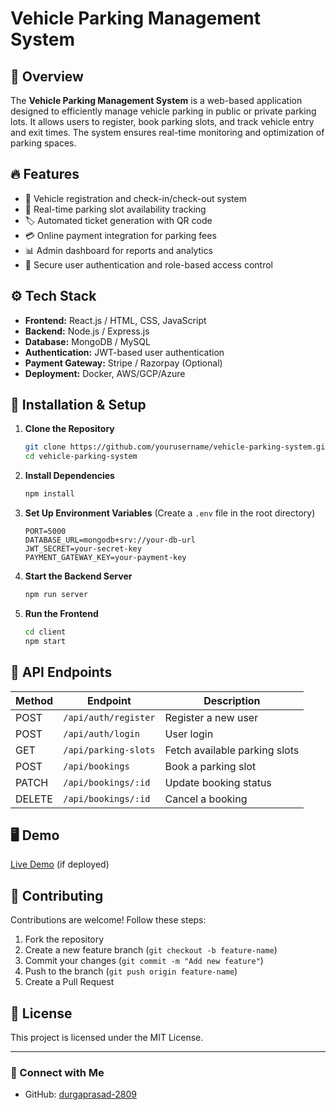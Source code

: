 # Vehicle Parking Management System

## 📌 Overview
The **Vehicle Parking Management System** is a web-based application designed to efficiently manage vehicle parking in public or private parking lots. It allows users to register, book parking slots, and track vehicle entry and exit times. The system ensures real-time monitoring and optimization of parking spaces.

## 🔥 Features
- 🚗 Vehicle registration and check-in/check-out system
- 📍 Real-time parking slot availability tracking
- 🏷️ Automated ticket generation with QR code
- 💳 Online payment integration for parking fees
- 📊 Admin dashboard for reports and analytics
- 🔐 Secure user authentication and role-based access control

## ⚙️ Tech Stack
- **Frontend:** React.js / HTML, CSS, JavaScript
- **Backend:** Node.js / Express.js
- **Database:** MongoDB / MySQL
- **Authentication:** JWT-based user authentication
- **Payment Gateway:** Stripe / Razorpay (Optional)
- **Deployment:** Docker, AWS/GCP/Azure

## 🚀 Installation & Setup
1. **Clone the Repository**
   ```sh
   git clone https://github.com/yourusername/vehicle-parking-system.git
   cd vehicle-parking-system
   ```
2. **Install Dependencies**
   ```sh
   npm install
   ```
3. **Set Up Environment Variables** (Create a `.env` file in the root directory)
   ```env
   PORT=5000
   DATABASE_URL=mongodb+srv://your-db-url
   JWT_SECRET=your-secret-key
   PAYMENT_GATEWAY_KEY=your-payment-key
   ```
4. **Start the Backend Server**
   ```sh
   npm run server
   ```
5. **Run the Frontend**
   ```sh
   cd client
   npm start
   ```

## 📜 API Endpoints
| Method | Endpoint | Description |
|--------|---------|-------------|
| POST | `/api/auth/register` | Register a new user |
| POST | `/api/auth/login` | User login |
| GET | `/api/parking-slots` | Fetch available parking slots |
| POST | `/api/bookings` | Book a parking slot |
| PATCH | `/api/bookings/:id` | Update booking status |
| DELETE | `/api/bookings/:id` | Cancel a booking |

## 🖥️ Demo
[Live Demo](https://your-demo-link.com) (if deployed)

## 📌 Contributing
Contributions are welcome! Follow these steps:
1. Fork the repository
2. Create a new feature branch (`git checkout -b feature-name`)
3. Commit your changes (`git commit -m "Add new feature"`)
4. Push to the branch (`git push origin feature-name`)
5. Create a Pull Request

## 📄 License
This project is licensed under the MIT License.

---
### 🔗 Connect with Me
- GitHub: [durgaprasad-2809](https://github.com/durgaprasad-2809)
